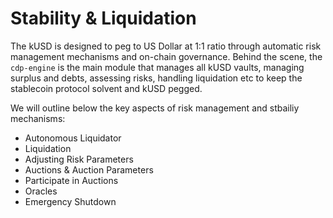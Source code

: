 # Stability & Liquidation

The kUSD is designed to peg to US Dollar at 1:1 ratio through automatic risk management mechanisms and on-chain governance. Behind the scene, the `cdp-engine` is the main module that manages all kUSD vaults, managing surplus and debts, assessing risks, handling liquidation etc to keep the stablecoin protocol solvent and kUSD pegged.

We will outline below the key aspects of risk management and stbailiy mechanisms:

* Autonomous Liquidator
* Liquidation
* Adjusting Risk Parameters
* Auctions & Auction Parameters
* Participate in Auctions
* Oracles
* Emergency Shutdown

